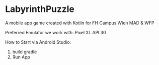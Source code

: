 # LabyrinthPuzzle
A mobile app game created with Kotlin for FH Campus Wien MAD &amp; WFP

Preferred Emulator we work with:
Pixel XL API 30

How to Start via Android Studio:
1. build gradle
2. Run App
